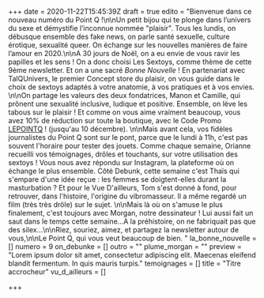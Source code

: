 +++
date = 2020-11-22T15:45:39Z
draft = true
edito = "Bienvenue dans ce nouveau numéro du Point Q !\n\nUn petit bijou qui te plonge dans l’univers du sexe et démystifie l’inconnue nommée \"plaisir\". Tous les lundis, on débusque ensemble des fake news, on parle santé sexuelle, culture érotique, sexualité queer. On échange sur les nouvelles manières de faire l’amour en 2020.\n\nA 30 jours de Noël, on a eu envie de vous ravir les papilles et les sens ! On a donc choisi Les Sextoys, comme thème de cette 9ème newsletter. Et on a une sacré _Bonne Nouvelle_ ! En partenariat avec TalQUnivers, le premier Concept store du plaisir, on vous guide dans le choix de sextoys adaptés à votre anatomie, à vos pratiques et à vos envies. \n\nOn partage les valeurs des deux fondatrices, Manon et Camille, qui prônent une sexualité inclusive, ludique et positive. Ensemble, on lève les tabous sur le plaisir ! Et comme on vous aime vraiment beaucoup, vous avez 10% de réduction sur toute la boutique, avec le Code Promo [LEPOINTQ](https://talq-univers.com/discount/LEPOINTQ) ! (jusqu'au 10 décembre). \n\nMais avant cela, vos fidèles journalistes du Point Q sont sur le pont, parce que le lundi à 11h, c'est pas souvent l'horaire pour tester des jouets. Comme chaque semaine, Orianne recueilli vos témoignages, drôles et touchants, sur votre utilisation des sextoys ! Vous nous avez répondu sur Instagram, la plateforme où on échange le plus ensemble. Côté Debunk, cette semaine c'est Thaïs qui s'empare d'une idée reçue : les femmes se doigtent-elles durant la masturbation ? Et pour le Vue D'ailleurs, Tom s'est donné à fond, pour retrouver, dans l'histoire, l'origine du vibromasseur. Il a même regardé un film (très très drôle) sur le sujet. \n\nMais là où on s'amuse le plus finalement, c'est toujours avec Morgan, notre dessinateur  ! Lui aussi fait un saut dans le temps cette semaine...A la préhistoire, on ne fabriquait pas que des silex...\n\nRiez, souriez, aimez, et partagez la newsletter autour de vous,\n\nLe Point Q, qui vous veut beaucoup de bien. "
la_bonne_nouvelle = []
numero = 9
on_debunke = []
outro = ""
plume_morgan = ""
preview = "Lorem ipsum dolor sit amet, consectetur adipiscing elit. Maecenas eleifend blandit fermentum. In quis mauris turpis."
temoignages = []
title = "Titre accrocheur"
vu_d_ailleurs = []

+++
